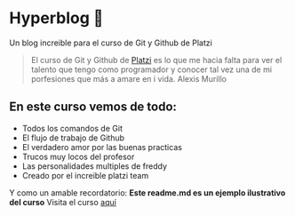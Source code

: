 # Hyperblog 💚
Un blog increible para el curso de Git y Github de Platzi
> El curso de Git y Github de [Platzi](https://www.platzi.com/) es lo que me hacia falta para ver el talento que tengo como programador y conocer tal vez una de mi porfesiones que más a amare en i vida.
> Alexis Murillo

## En este curso vemos de todo:
* Todos los comandos de Git 
* El flujo de trabajo de Github
* El verdadero amor por las buenas practicas
* Trucos muy locos del profesor
* Las personalidades multiples de freddy
* Creado por el increible platzi team

Y como un amable recordatorio: **Este readme.md es un ejemplo ilustrativo del curso**
Visita el curso [aquí](https://platzi.com/cursos/git-github/?gclid=EAIaIQobChMI6Mmek4v--AIVxBrnCh3tsADPEAAYASABEgKDKPD_BwE&gclsrc=aw.ds)